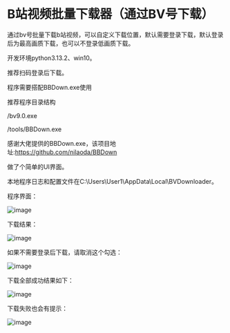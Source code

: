 # B站视频批量下载器（通过BV号下载）
通过bv号批量下载b站视频，可以自定义下载位置，默认需要登录下载，默认登录后为最高画质下载，也可以不登录低画质下载。

开发环境python3.13.2、win10。

推荐扫码登录后下载。


程序需要搭配BBDown.exe使用

推荐程序目录结构



/bv9.0.exe


/tools/BBDown.exe


感谢大佬提供的BBDown.exe，该项目地址:https://github.com/nilaoda/BBDown

做了个简单的UI界面。

本地程序日志和配置文件在C:\Users\User1\AppData\Local\BVDownloader。









程序界面：


![image](https://github.com/user-attachments/assets/d8e33911-9cc3-4aaa-82d0-2ebf52165122)






下载结果：


![image](https://github.com/user-attachments/assets/9f7fbfc0-a301-4046-9596-0d063929acf3)






如果不需要登录后下载，请取消这个勾选：


![image](https://github.com/user-attachments/assets/844119f7-d1de-437f-9bb7-b0a4069a2d47)





下载全部成功结果如下：


![image](https://github.com/user-attachments/assets/842fa9f1-f766-4a27-836e-bd0f62271f0f)






下载失败也会有提示：


![image](https://github.com/user-attachments/assets/879b1149-5dd3-4a77-bf16-0b5c445fe687)




